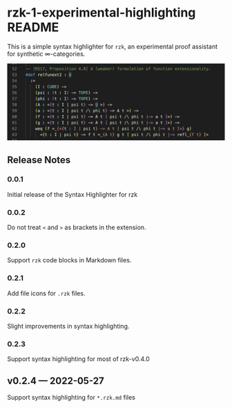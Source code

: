 # rzk-1-experimental-highlighting README

This is a simple syntax highlighter for `rzk`, an experimental proof assistant for synthetic ∞-categories.

![Syntax highlighting example.](images/example.png)

## Release Notes

### 0.0.1

Initial release of the Syntax Highlighter for rzk

### 0.0.2

Do not treat `<` and `>` as brackets in the extension.

### 0.2.0

Support `rzk` code blocks in Markdown files.

### 0.2.1

Add file icons for `.rzk` files.

### 0.2.2

Slight improvements in syntax highlighting.

### 0.2.3

Support syntax highlighting for most of rzk-v0.4.0

## v0.2.4 — 2022-05-27

Support syntax highlighting for `*.rzk.md` files
